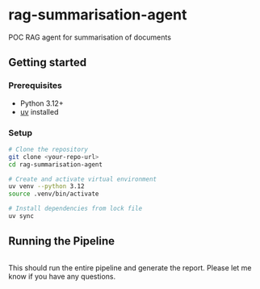 # rag-summarisation-agent
POC RAG agent for summarisation of documents

## Getting started

### Prerequisites
- Python 3.12+
- [uv](https://docs.astral.sh/uv/getting-started/installation/) installed

### Setup
```bash
# Clone the repository
git clone <your-repo-url>
cd rag-summarisation-agent

# Create and activate virtual environment
uv venv --python 3.12
source .venv/bin/activate  

# Install dependencies from lock file
uv sync
```

## Running the Pipeline
```python -m src.main
```

This should run the entire pipeline and generate the report. Please let me know if you have any questions.
